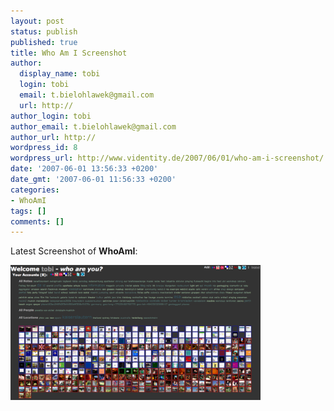 ```yaml
---
layout: post
status: publish
published: true
title: Who Am I Screenshot
author:
  display_name: tobi
  login: tobi
  email: t.bielohlawek@gmail.com
  url: http://
author_login: tobi
author_email: t.bielohlawek@gmail.com
author_url: http://
wordpress_id: 8
wordpress_url: http://www.videntity.de/2007/06/01/who-am-i-screenshot/
date: '2007-06-01 13:56:33 +0200'
date_gmt: '2007-06-01 11:56:33 +0200'
categories:
- WhoAmI
tags: []
comments: []
---
```

Latest Screenshot of **WhoAmI**:

<img src='/images/whoami.png' alt='Who Am I Screenshot' width="400" />
